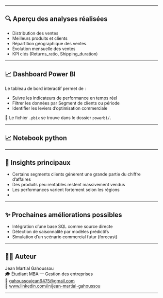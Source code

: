 
---

## 🔍 Aperçu des analyses réalisées

- Distribution des ventes
- Meilleurs produits et clients
- Répartition géographique des ventes
- Évolution mensuelle des ventes
- KPI clés (Returns_ratio, Shipping_duration)

---

## 📈 Dashboard Power BI

Le tableau de bord interactif permet de :
- Suivre les indicateurs de performance en temps réel
- Filtrer les données par Segment de clients ou période
- Identifier les leviers d’optimisation commerciale

📂 Le fichier `.pbix` se trouve dans le dossier `powerbi/`.

---

## 📈 Notebook python



---


## 🧠 Insights principaux

- Certains segments clients génèrent une grande partie du chiffre d’affaires
- Des produits peu rentables restent massivement vendus
- Les performances varient fortement selon les régions
- 

---

## ✨ Prochaines améliorations possibles

- Intégration d’une base SQL comme source directe
- Détection de saisonnalité par modèles prédictifs
- Simulation d’un scénario commercial futur (forecast)

---

## 🙋‍♂️ Auteur

Jean Martial Gahoussou  
🎓 Étudiant MBA — Gestion des entreprises  
📧 gahoussoujean6475@gmail.com  
🔗 www.linkedin.com/in/jean-martial-gahoussou 

---

